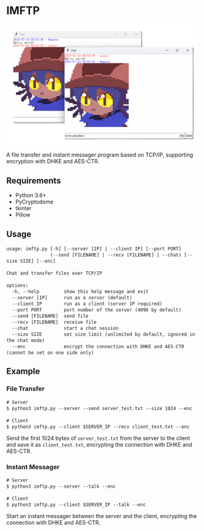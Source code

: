 # IMFTP

![Alt text](image.png)

A file transfer and instant messager program based on TCP/IP, supporting encryption with DHKE and AES-CTR.

## Requirements

- Python 3.6+
- PyCryptodome
- tkinter
- Pillow

## Usage

```
usage: imftp.py [-h] [--server [IP] | --client IP] [--port PORT]
                (--send [FILENAME] | --recv [FILENAME] | --chat) [--size SIZE] [--enc]

Chat and transfer files over TCP/IP

options:
  -h, --help         show this help message and exit
  --server [IP]      run as a server (default)
  --client IP        run as a client (server IP required)
  --port PORT        port number of the server (4096 by default)
  --send [FILENAME]  send file
  --recv [FILENAME]  receive file
  --chat             start a chat session
  --size SIZE        set size limit (unlimited by default, ignored in the chat mode)
  --enc              encrypt the connection with DHKE and AES-CTR (cannot be set on one side only)
```

## Example

### File Transfer

```shell
# Server
$ python3 imftp.py --server --send server_test.txt --size 1024 --enc

# Client
$ python3 imftp.py --client $SERVER_IP --recv client_test.txt --enc
```

Send the first 1024 bytes of `server_test.txt` from the server to the client and save it as `client_test.txt`, encrypting the connection with DHKE and AES-CTR.

### Instant Messager

```shell
# Server
$ python3 imftp.py --server --talk --enc

# Client
$ python3 imftp.py --client $SERVER_IP --talk --enc
```

Start an instant messager between the server and the client, encrypting the connection with DHKE and AES-CTR.
